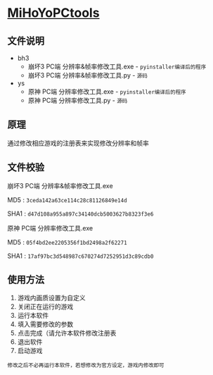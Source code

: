# [MiHoYoPCtools](https://github.com/Jeffz615/MiHoYoPCtools)

## 文件说明

- bh3
  - 崩坏3 PC端 分辨率&帧率修改工具.exe  -  `pyinstaller编译后的程序`
  - 崩坏3 PC端 分辨率&帧率修改工具.py    -  `源码`
- ys
  - 原神 PC端 分辨率修改工具.exe  -  `pyinstaller编译后的程序`
  - 原神 PC端 分辨率修改工具.py    -  `源码`

## 原理

通过修改相应游戏的注册表来实现修改分辨率和帧率

## 文件校验

崩坏3 PC端 分辨率&帧率修改工具.exe

MD5 : `3ceda142a63ce114c28c81126849e14d`

SHA1 : `d47d108a955a897c34140dcb5003627b8323f3e6`



原神 PC端 分辨率修改工具.exe

MD5 : `05f4bd2ee2205356f1bd2498a2f62271`

SHA1 : `17af97bc3d548987c670274d7252951d3c89cdb0`

## 使用方法

1. 游戏内画质设置为自定义
2. 关闭正在运行的游戏
3. 运行本软件
4. 填入需要修改的参数
5. 点击完成（请允许本软件修改注册表
6. 退出软件
7. 启动游戏

`修改之后不必再运行本软件，若想修改为官方设定，游戏内修改即可`